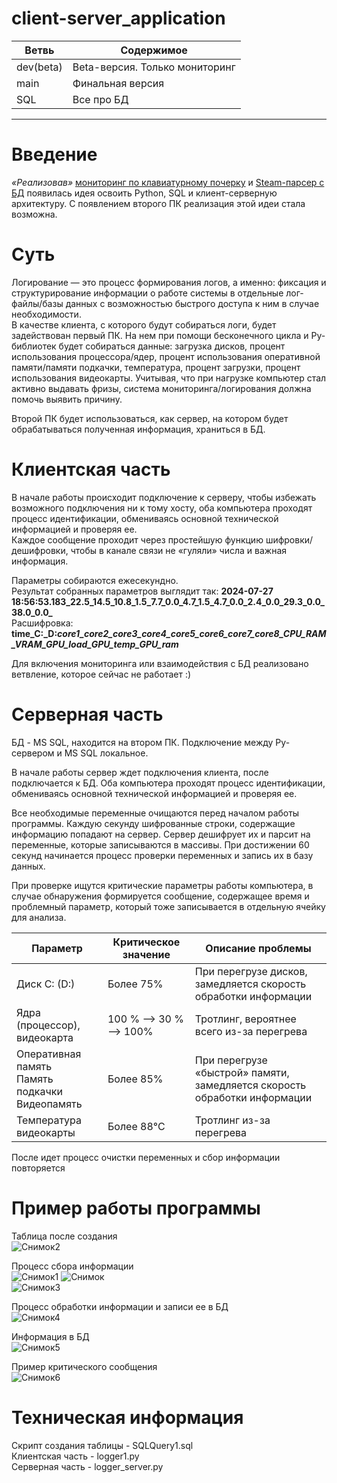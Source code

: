 # client-server_application

|**Ветвь**|**Содержимое**|
|---------|--------------|
| dev(beta)|Beta-версия. Только мониторинг|
|main|Финальная версия|
|SQL|Все про БД|

-----------------

# Введение

*«Реализовав»* [мониторинг по клавиатурному почерку](https://github.com/DerbiLow/Authentication-by-keyboard-handwriting) и [Steam-парсер с БД](https://github.com/DerbiLow/Steam-Parser) появилась идея освоить Python, SQL и клиент-серверную архитектуру. С появлением второго ПК реализация этой идеи стала возможна.

# Суть 

Логирование  — это процесс формирования логов, а именно: фиксация и структурирование информации о работе системы в отдельные лог-файлы/базы данных с возможностью быстрого доступа к ним в случае необходимости.<br>
В качестве клиента, с которого будут собираться логи, будет задействован первый ПК. На нем при помощи бесконечного цикла и Py-библиотек будет собираться данные: загрузка дисков, процент использования процессора/ядер, процент использования оперативной памяти/памяти подкачки, температура, процент загрузки, процент использования видеокарты. Учитывая, что при нагрузке компьютер стал активно выдавать фризы, система мониторинга/логирования должна помочь выявить причину.

Второй ПК будет использоваться, как сервер, на котором будет обрабатываться полученная информация, храниться в БД.

# Клиентская часть

В начале работы происходит подключение к серверу, чтобы избежать возможного подключения ни к тому хосту, оба компьютера проходят процесс идентификации, обмениваясь основной технической информацией и проверяя ее. <br>
Каждое сообщение проходит через простейшую функцию шифровки/дешифровки, чтобы в канале связи не «гуляли» числа и важная информация.<br>

Параметры собираются ежесекундно.<br> 
Результат собранных параметров выглядит так: **2024-07-27 18:56:53.183_22.5_14.5_10.8_1.5_7.7_0.0_4.7_1.5_4.7_0.0_2.4_0.0_29.3_0.0_38.0_0.0_** <br>
Расшифровка: **time_C:_D:_core1_core2_core3_core4_core5_core6_core7_core8_CPU_RAM_VRAM_GPU_load_GPU_temp_GPU_ram_**

Для включения мониторинга или взаимодействия с БД реализовано ветвление, которое сейчас не работает :)

# Серверная часть

БД - MS SQL, находится на втором ПК. Подключение между Py-сервером и MS SQL локальное.

В начале работы сервер ждет подключения клиента, после подключается к БД. Оба компьютера проходят процесс идентификации, обмениваясь основной технической информацией и проверяя ее.<br>

Все необходимые переменные очищаются перед началом работы программы. Каждую секунду шифрованные строки, содержащие информацию попадают на сервер. Сервер дешифрует их и парсит на переменные, которые записываются в массивы. При достижении 60 секунд начинается процесс проверки переменных и запись их в базу данных.

При проверке ищутся критические параметры работы компьютера, в случае обнаружения формируется сообщение, содержащее время и проблемный параметр, который тоже записывается в отдельную ячейку для анализа.

|**Параметр**|**Критическое значение**|**Описание проблемы**|
|---------|--------------|-----------------|
| Диск C: (D:) | Более 75%| При перегрузе дисков, замедляется скорость обработки информации|
|Ядра (процессор), видеокарта|100 % --> 30 % --> 100%| Тротлинг, вероятнее всего из-за перегрева|
|Оперативная память <br> Память подкачки <br> Видеопамять| Более 85% |  При перегрузе «быстрой» памяти, замедляется скорость обработки информации|
|Температура видеокарты | Более 88°С| Тротлинг из-за перегрева|

После идет процесс очистки переменных и сбор информации повторяется

# Пример работы программы

Таблица после создания<br>
![Снимок2](https://github.com/user-attachments/assets/992b4d1c-40d4-4a5c-806f-701f1ec22ea1)

Процесс сбора информации<br>
![Снимок1](https://github.com/user-attachments/assets/e8d2af21-76d8-44c1-b3a1-3817deea37b8)
![Снимок](https://github.com/user-attachments/assets/e1cd1e3d-070b-4eae-b6f4-ceca29013cdb)<br>
![Снимок3](https://github.com/user-attachments/assets/2b4df12d-0d34-4edd-b720-5cae711bd6b9)<br>

Процесс обработки информации и записи ее в БД<br>
![Снимок4](https://github.com/user-attachments/assets/24cbc5e2-2ecd-44b6-b3f4-a16568cf1931)

Информация в БД<br>
![Снимок5](https://github.com/user-attachments/assets/fa744478-8261-493f-b0da-6cf1a5b7e542)

Пример критического сообщения<br>
![Снимок6](https://github.com/user-attachments/assets/6fb0bcde-b632-45b5-ac6c-3a6a493e4da9)


# Техническая информация

Скрипт создания таблицы - SQLQuery1.sql<br>
Клиентская часть - logger1.py<br>
Серверная часть - logger_server.py
